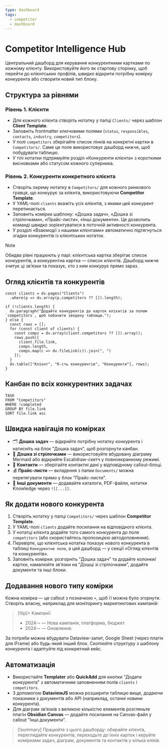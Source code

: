 ```yaml
---
type: dashboard
tags:
  - competitor
  - dashboard
---
```


# Competitor Intelligence Hub

Центральний дашборд для керування конкурентними картками по кожному клієнту. Використовуйте його як стартову сторінку, щоб перейти до клієнтських профілів, швидко відкрити потрібну комірку конкурента або створити новий тип блоку.

## Структура за рівнями

### Рівень 1. Клієнти
- Для кожного клієнта створіть нотатку у папці `Clients/` через шаблон **Client Template**.
- Заповніть frontmatter ключовими полями (`status`, `responsibles`, `contacts`, `industry`, `competitors`).
- У полі `competitors` зберігайте список лінків на конкретні картки в `Competitors/`. Саме це поле використовує дашборд нижче, щоб побудувати таблицю.
- У тілі нотатки підтримуйте розділ «Конкуренти клієнта» з короткими висновками або статусом кожного суперника.

### Рівень 2. Конкуренти конкретного клієнта
- Створіть окрему нотатку в `Competitors/` для кожного ринкового гравця, що конкурує за клієнта, використовуючи **Competitor Template**.
- У YAML-полі `clients` вкажіть усіх клієнтів, з якими цей конкурент перетинається.
- Заповніть комірки шаблону: «Дошка задач», «Дошка зі стрілочками», «Прайс-листи», «Інші документи». Це дозволить команді швидко зорієнтуватися в поточній активності конкурента.
- У розділі «Взаємодії з нашими клієнтами» автоматично підтягнуться згадки конкурентів із клієнтських нотаток.

> [!note]
> Обидва рівні працюють у парі: клієнтська картка зберігає список конкурентів, а конкурентна картка — список клієнтів. Дашборд нижче зчитує ці звʼязки та показує, хто з ким конкурує прямо зараз.

## Огляд клієнтів та конкурентів
```dataviewjs
const clients = dv.pages("Clients")
  .where(p => dv.array(p.competitors ?? []).length);

if (!clients.length) {
  dv.paragraph("Додайте конкурентів до карток клієнтів за полем `competitors`, щоб побачити зведену таблицю.");
} else {
  const rows = [];
  for (const client of clients) {
    const comps = dv.array(client.competitors ?? []).array();
    rows.push([
      client.file.link,
      comps.length,
      comps.map(c => dv.fileLink(c)).join(", ")
    ]);
  }
  dv.table(["Клієнт", "К-сть конкурентів", "Конкуренти"], rows);
}
```

## Канбан по всіх конкурентних задачах
```dataview
TASK
FROM "Competitors"
WHERE !completed
GROUP BY file.link
SORT file.link asc
```

## Швидка навігація по комірках
- 🗂️ **Дошка задач** — відкрийте потрібну нотатку конкурента і натисніть на блок "Дошка задач", щоб розгорнути канбан.
- 🔀 **Дошка зі стрілочками** — використовуйте вбудовану діаграму Mermaid або відкрийте Excalidraw-скетч у повноекранному режимі.
- 📇 **Контакти** — зберігайте контактні дані у відповідному callout-блоці.
- 💰 **Прайс-листи** — вкладення з папки `Documents/` можна перетягувати прямо у блок "Прайс-листи".
- 📎 **Інші документи** — додавайте каталоги, PDF-файли, нотатки Knowledge через `![[...]]`.

## Як додати нового конкурента
1. Створіть нотатку у папці `Competitors/` через шаблон **Competitor Template**.
2. У YAML-полі `clients` додайте посилання на відповідного клієнта.
3. У нотатці клієнта додайте того самого конкурента до поля `competitors` (або скористайтесь пропозицією автодоповнення).
4. Перевірте, що клієнтська нотатка показує нового конкурента в таблиці `Конкурентне поле`, а цей дашборд — у секції «Огляд клієнтів та конкурентів».
5. Заповніть комірки: розгорніть "Дошка задач" та додайте колонки/картки, намалюйте звʼязки на "Дошці зі стрілочками", додайте документи та інші блоки.

## Додавання нового типу комірки
Кожна комірка — це callout з позначкою `+`, щоб її можна було згорнути. Створіть власну, наприклад для моніторингу маркетингових кампаній:

> [!tip]+ Кампанії
> - 2024-__-__ — Нова кампанія, платформа, бюджет.
> - 2024-__-__ — Оновлення.

За потреби можна вбудувати Dataview-запит, Google Sheet (через плагін для iFrame) або будь-який інший блок. Скопіюйте структуру з шаблону конкурента і адаптуйте під конкретний кейс.

## Автоматизація
- Використайте **Templater** або **QuickAdd** для кнопки "Додати конкурента" з автоматичним заповненням полів `clients` і `competitors`.
- З допомогою **DataviewJS** можна розширити таблицю вище, додаючи показники з документів або API (наприклад, останні новини конкурента).
- Для діаграм звʼязків з великою кількістю елементів розгляньте плагін **Obsidian Canvas** — додайте посилання на Canvas-файл у callout "Інші документи".

> [!summary]
> Працюйте з цього дашборду: обирайте клієнта, переглядайте конкурентів, переходьте до їхніх карток і керуйте комірками задач, діаграм, документів та контактів у кілька кліків.
